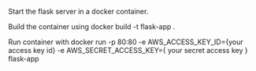 Start the flask server in a docker container.

Build the container using
docker build -t flask-app .

Run container with
docker run -p 80:80 -e AWS_ACCESS_KEY_ID={your access key id} -e AWS_SECRET_ACCESS_KEY={ your secret access key } flask-app

